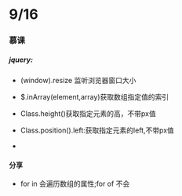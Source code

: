 # 9/16

### 慕课

##### jquery:

- (window).resize 监听浏览器窗口大小
- $.inArray(element,array)获取数组指定值的索引
- Class.height()获取指定元素的高，不带px值
- Class.position().left:获取指定元素的left,不带px值

- 

####  分享

- for in 会遍历数组的属性;for of 不会